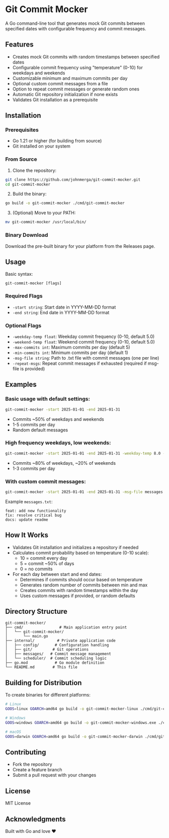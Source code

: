# Git Commit Mocker

A Go command-line tool that generates mock Git commits between specified dates with configurable frequency and commit messages.

## Features

- Creates mock Git commits with random timestamps between specified dates
- Configurable commit frequency using "temperature" (0-10) for weekdays and weekends
- Customizable minimum and maximum commits per day
- Optional custom commit messages from a file
- Option to repeat commit messages or generate random ones
- Automatic Git repository initialization if none exists
- Validates Git installation as a prerequisite

## Installation

### Prerequisites

- Go 1.21 or higher (for building from source)
- Git installed on your system

### From Source

1. Clone the repository:

```bash
git clone https://github.com/johnmerga/git-commit-mocker.git
cd git-commit-mocker
```

2. Build the binary:

```bash
go build -o git-commit-mocker ./cmd/git-commit-mocker
```

3. (Optional) Move to your PATH:

```bash
mv git-commit-mocker /usr/local/bin/
```

### Binary Download

Download the pre-built binary for your platform from the Releases page.

## Usage

Basic syntax:

```
git-commit-mocker [flags]
```

### Required Flags

- `-start string`: Start date in YYYY-MM-DD format
- `-end string`: End date in YYYY-MM-DD format

### Optional Flags

- `-weekday-temp float`: Weekday commit frequency (0-10, default 5.0)
- `-weekend-temp float`: Weekend commit frequency (0-10, default 5.0)
- `-max-commits int`: Maximum commits per day (default 5)
- `-min-commits int`: Minimum commits per day (default 1)
- `-msg-file string`: Path to .txt file with commit messages (one per line)
- `-repeat-msgs`: Repeat commit messages if exhausted (required if msg-file is provided)

## Examples

### Basic usage with default settings:

```bash
git-commit-mocker -start 2025-01-01 -end 2025-01-31
```

- Commits ~50% of weekdays and weekends
- 1-5 commits per day
- Random default messages

### High frequency weekdays, low weekends:

```bash
git-commit-mocker -start 2025-01-01 -end 2025-01-31 -weekday-temp 8.0 -weekend-temp 2.0 -max-commits 3 -min-commits 1
```

- Commits ~80% of weekdays, ~20% of weekends
- 1-3 commits per day

### With custom commit messages:

```bash
git-commit-mocker -start 2025-01-01 -end 2025-01-31 -msg-file messages.txt -repeat-msgs
```

Example `messages.txt`:

```
feat: add new functionality
fix: resolve critical bug
docs: update readme
```

## How It Works

- Validates Git installation and initializes a repository if needed
- Calculates commit probability based on temperature (0-10 scale):
  - 10 = commit every day
  - 5 = commit ~50% of days
  - 0 = no commits
- For each day between start and end dates:
  - Determines if commits should occur based on temperature
  - Generates random number of commits between min and max
  - Creates commits with random timestamps within the day
  - Uses custom messages if provided, or random defaults

## Directory Structure

```
git-commit-mocker/
├── cmd/                # Main application entry point
│   └── git-commit-mocker/
│       └── main.go
├── internal/          # Private application code
│   ├── config/       # Configuration handling
│   ├── git/         # Git operations
│   ├── messages/   # Commit message management
│   └── scheduler/  # Commit scheduling logic
├── go.mod            # Go module definition
└── README.md        # This file
```

## Building for Distribution

To create binaries for different platforms:

```bash
# Linux
GOOS=linux GOARCH=amd64 go build -o git-commit-mocker-linux ./cmd/git-commit-mocker

# Windows
GOOS=windows GOARCH=amd64 go build -o git-commit-mocker-windows.exe ./cmd/git-commit-mocker

# macOS
GOOS=darwin GOARCH=amd64 go build -o git-commit-mocker-darwin ./cmd/git-commit-mocker
```

## Contributing

- Fork the repository
- Create a feature branch
- Submit a pull request with your changes

## License

MIT License

## Acknowledgments

Built with Go and love ❤️
